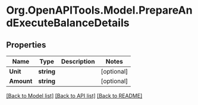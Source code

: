 
# Org.OpenAPITools.Model.PrepareAndExecuteBalanceDetails

## Properties

Name | Type | Description | Notes
------------ | ------------- | ------------- | -------------
**Unit** | **string** |  | [optional] 
**Amount** | **string** |  | [optional] 

[[Back to Model list]](../README.md#documentation-for-models)
[[Back to API list]](../README.md#documentation-for-api-endpoints)
[[Back to README]](../README.md)

